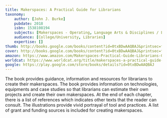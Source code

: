 ```yaml
---
title: Makerspaces: A Practical Guide for Librarians
taxonomy:
	author: [John J. Burke]
	pubdate: 2018
	isbn: 1538108194
	subjects: [Makerspaces - Operating, Language Arts & Disciplines / Library & Information Science / Administration & Management]
	audience: [College/University, Libraries]
	expertise: []
thumb: http://books.google.com/books/content?id=0txBDwAAQBAJ&printsec=frontcover&img=1&zoom=2&edge=curl&imgtk=AFLRE72hUOM2_GB97ca3zbDkMhA9Jp-J534d4oteMYPaFdETsWGeP_RjRcsVq7PZUXwdvwZ-XO4w3tklZ9SkD8FTEfm8IUaHrV9nDCa2mCnZofGUxUGbICVyDkjwJuV1VYmVvic49F2M&source=gbs_api
cover: http://books.google.com/books/content?id=0txBDwAAQBAJ&printsec=frontcover&img=1&zoom=6&edge=curl&imgtk=AFLRE72KxTKYRhZeSP3WZnTCRF0vvjvJRvS_78Cohh5ocfqz8gMYlh34S5zEMHUvDk0l65E2jZDbUhZN76lhxzeAXnPq5elpzb2VJcdkWH8hvBvM0JX4Cr101m3xak3ubTV4I4OVzRoF&source=gbs_api
amazon: https://www.amazon.com/Makerspaces-Practical-Guide-Librarians-Guides/dp/1538108186/ref=sr_1_1?keywords=Makerspaces+%3A+a+practical+guide+for+librarians&qid=1570114084&s=gateway&sr=8-1
worldcat: https://www.worldcat.org/title/makerspaces-a-practical-guide-for-librarians/oclc/1053841142&referer=brief_results
google: https://play.google.com/store/books/details?id=0txBDwAAQBAJ
---
```

The book provides guidance, information and resources for librarians to create their makerspaces. The book provides information on technologies, equipments and case studies so that librarians can estimate their own projects and create their own makerspaces. At the end of each chapter, there is a list of references which indicates other texts that the reader can consult. The illustrations provide vivid portrayal of tool and practices. A list of grant and funding sources is included for creating makerspaces.